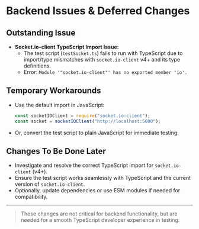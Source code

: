 # Backend Issues & Deferred Changes

## Outstanding Issue

- **Socket.io-client TypeScript Import Issue:**
  - The test script (`testSocket.ts`) fails to run with TypeScript due to import/type mismatches with `socket.io-client` v4+ and its type definitions.
  - Error: `Module '"socket.io-client"' has no exported member 'io'.`

## Temporary Workarounds

- Use the default import in JavaScript:
  ```js
  const socketIOClient = require("socket.io-client");
  const socket = socketIOClient("http://localhost:5000");
  ```
- Or, convert the test script to plain JavaScript for immediate testing.

## Changes To Be Done Later

- Investigate and resolve the correct TypeScript import for `socket.io-client` (v4+).
- Ensure the test script works seamlessly with TypeScript and the current version of `socket.io-client`.
- Optionally, update dependencies or use ESM modules if needed for compatibility.

---

> These changes are not critical for backend functionality, but are needed for a smooth TypeScript developer experience in testing.
